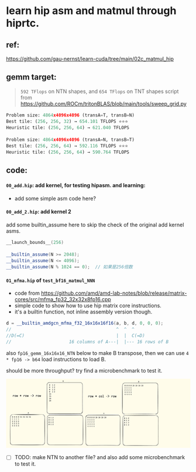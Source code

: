 # learn hip asm and matmul through hiprtc.

## ref:
https://github.com/gau-nernst/learn-cuda/tree/main/02c_matmul_hip


## gemm target: 
> `592 TFlops` on NTN shapes, and `654 TFlops` on TNT shapes
script from https://github.com/ROCm/tritonBLAS/blob/main/tools/sweep_grid.py
```python
Problem size: 4864x4096x4096 (transA=T, transB=N)
Best tile: (256, 256, 32) → 654.101 TFLOPS ⭐️⭐️⭐️
Heuristic tile: (256, 256, 64) → 621.040 TFLOPS

Problem size: 4864x4096x4096 (transA=N, transB=T)
Best tile: (256, 256, 64) → 592.116 TFLOPS ⭐️⭐️⭐️
Heuristic tile: (256, 256, 64) → 590.764 TFLOPS
```


## code: 
#### `00_add.hip`: add kernel, for testing hipasm. and learning: 
- add some simple asm code here?
#### `00_add_2.hip`: add kernel 2
add some builtin_assume here to skip the check of the original add kernel asms.
```c++
__launch_bounds__(256)

__builtin_assume(N >= 2048);
__builtin_assume(N <= 4096);
__builtin_assume(N % 1024 == 0);  // 如果是256倍数
```
#### `01_mfma.hip` of `test_bf16_matmul_NNN`
- code from https://github.com/amd/amd-lab-notes/blob/release/matrix-cores/src/mfma_fp32_32x32x8fp16.cpp
- simple code to show how to use hip matrix core instructions.
- it's a builtin function, not inline assembly version though.

```c++
d = __builtin_amdgcn_mfma_f32_16x16x16f16(a, b, d, 0, 0, 0);
//                                        ^  ^  ^
//D(=C)                                   |  |  C(=D)
//                      16 columns of A---|  |--- 16 rows of B
```


also `fp16_gemm_16x16x16_NTN` below to make B transpose, then we can use `4 * fp16 -> b64` load instructions to load B.

should be more throughput? try find a microbenchmark to test it.

![mfma_f32_16x16x16f16](image/mfma_f32_16x16x16f16.png)

- [ ] TODO: make NTN to another file? and also add some microbenchmark to test it.

#### 